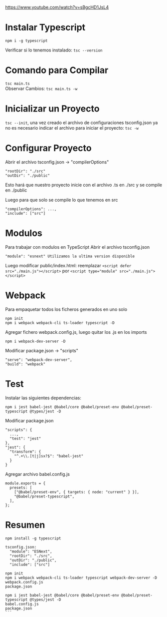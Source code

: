https://www.youtube.com/watch?v=sBgcHD1JsL4

# Instalar Typescript
`npm i -g typescript`

Verificar si lo tenemos instalado: `tsc --version`

# Comando para Compilar
`tsc main.ts`  
Observar Cambios: `tsc main.ts -w`

# Inicializar un Proyecto
`tsc --init`, una vez creado el archivo de configuraciones tsconfig.json ya no es necesario indicar el archivo para iniciar el proyecto: `tsc -w`

# Configurar Proyecto
Abrir el archivo tsconfig.json -> "compilerOptions"
```
"rootDir": "./src"
"outDir": "./public"
```
Esto hará que nuestro proyecto inicie con el archivo .ts en ./src y se compile en ./public  

Luego para que solo se compile lo que tenemos en src
```
"compilerOptions": ...,
"include": ["src"]
```

# Modulos
Para trabajar con modulos en TypeScript
Abrir el archivo tsconfig.json
```
"module": "esnext" Utilizamos la ultima version disponible
```
Luego modificar public/index.html: reemplazar
`<script defer src="./main.js"></script>`
por
`<script type="module" src="./main.js"></script>`

# Webpack
Para empaquetar todos los ficheros generados en uno solo

```
npm init
npm i webpack webpack-cli ts-loader typescript -D
```
Agregar fichero webpack.config.js, luego quitar los .js en los imports

```
npm i webpack-dev-server -D
```

Modificar package.json -> "scripts"
```
"serve": "webpack-dev-server",
"build": "webpack"
```

# Test
Instalar las siguientes dependencias:
```
npm i jest babel-jest @babel/core @babel/preset-env @babel/preset-typescript @types/jest -D
```
Modificar package.json
```
"scripts": {
  ...,
  "test": "jest"
},
"jest": {
  "transform": {
    "^.+\\.[t|j]sx?$": "babel-jest"
  }
}
```

Agregar archivo babel.config.js
```
module.exports = {
  presets: [
    ["@babel/preset-env", { targets: { node: "current" } }],
    "@babel/preset-typescript",
  ],
};
```

# Resumen
````
npm install -g typescript

tsconfig.json:
  "module": "ESNext",
  "rootDir": "./src",
  "outDir": "./public",
  "include": ["src"]

npm init
npm i webpack webpack-cli ts-loader typescript webpack-dev-server -D
webpack.config.js
package.json

npm i jest babel-jest @babel/core @babel/preset-env @babel/preset-typescript @types/jest -D
babel.config.js
package.json
```